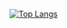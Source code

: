 [![Top Langs](https://github-readme-stats.vercel.app/api/top-langs/?username=beaupd)](https://github.com/anuraghazra/github-readme-stats)
